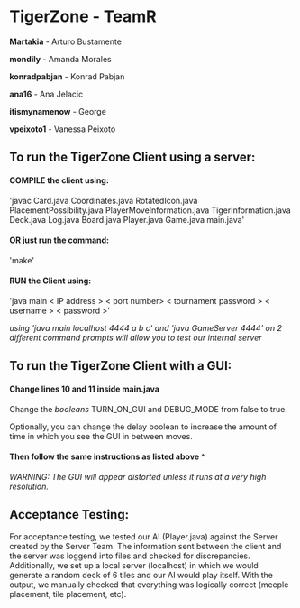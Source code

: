 # TigerZone - TeamR
  **Martakia** - Arturo Bustamente
  
  **mondily** - Amanda Morales
  
  **konradpabjan** - Konrad Pabjan
  
  **ana16** - Ana Jelacic
  
  **itismynamenow** - George
  
  **vpeixoto1** - Vanessa Peixoto
  

## To run the TigerZone Client using a server:

#### COMPILE the client using:

  'javac Card.java Coordinates.java RotatedIcon.java PlacementPossibility.java
   PlayerMoveInformation.java TigerInformation.java Deck.java Log.java Board.java
   Player.java Game.java main.java'

#### OR just run the command:

  'make'
 
#### RUN the Client using:

  'java main < IP address > < port number> < tournament password > < username > < password >'
  
  *using 'java main localhost 4444 a b c' and 'java GameServer 4444' on 2 different command prompts will allow you to test our internal server*


## To run the TigerZone Client with a GUI:

#### Change lines 10 and 11 inside main.java

  Change the *booleans* TURN_ON_GUI and DEBUG_MODE from false to true.
  
  Optionally, you can change the delay boolean to increase the amount of time in which you see the GUI in between moves.
  
#### Then follow the same instructions as listed above ^
  
  *WARNING: The GUI will appear distorted unless it runs at a very high resolution.*



## Acceptance Testing:

For acceptance testing, we tested our AI (Player.java) against the Server created by the Server Team. The information sent between the client and the server was loggend into files and checked for discrepancies. Additionally, we set up a local server (localhost) in which we would generate a random deck of 6 tiles and our AI would play itself. With the output, we manually checked that everything was logically correct (meeple placement, tile placement, etc).

